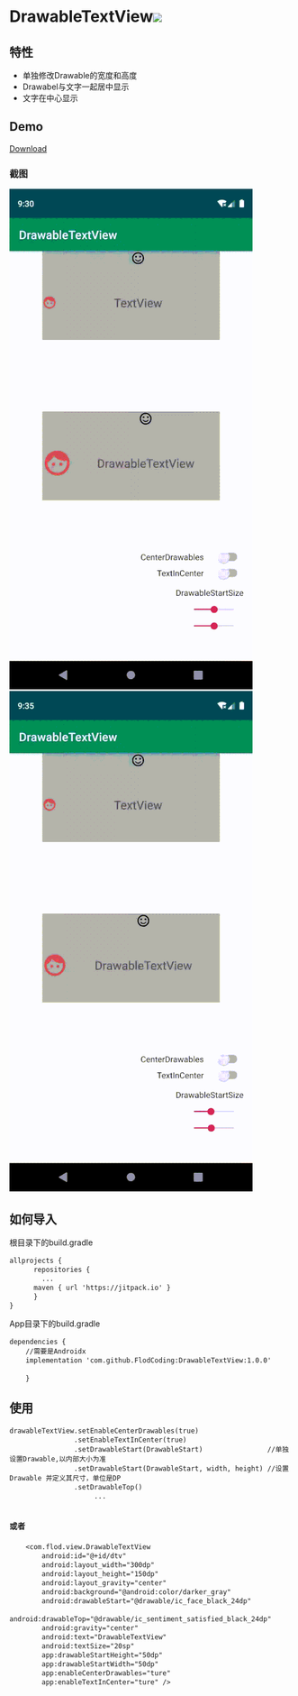# DrawableTextView[![](https://jitpack.io/v/FlodCoding/DrawableTextview.svg)](https://jitpack.io/#FlodCoding/DrawableTextView)
## 特性
 * 单独修改Drawable的宽度和高度
 * Drawabel与文字一起居中显示
 * 文字在中心显示
 
## Demo
[Download](https://github.com/FlodCoding/DrawableTextView/raw/master/app/build/outputs/apk/debug/app-debug.apk)
### 截图
![](/gif/gif1.gif) &ensp;&ensp; ![](/gif/gif2.gif)


## 如何导入
根目录下的build.gradle

	allprojects {
		  repositories {
		  	...
		  maven { url 'https://jitpack.io' }
		  }
	}
 
 
 App目录下的build.gradle 
 
 	dependencies {
		//需要是Androidx
		implementation 'com.github.FlodCoding:DrawableTextView:1.0.0'
		
     	}

## 使用
```
drawableTextView.setEnableCenterDrawables(true)
                .setEnableTextInCenter(true)
                .setDrawableStart(DrawableStart)                //单独设置Drawable,以内部大小为准
                .setDrawableStart(DrawableStart, width, height) //设置Drawable 并定义其尺寸，单位是DP
                .setDrawableTop()
                     ...
                     
```              
             
#### 或者
```                 
    <com.flod.view.DrawableTextView
        android:id="@+id/dtv"
        android:layout_width="300dp"
        android:layout_height="150dp"
        android:layout_gravity="center"
        android:background="@android:color/darker_gray"
        android:drawableStart="@drawable/ic_face_black_24dp"
        android:drawableTop="@drawable/ic_sentiment_satisfied_black_24dp"
        android:gravity="center"
        android:text="DrawableTextView"
        android:textSize="20sp"
        app:drawableStartHeight="50dp"
        app:drawableStartWidth="50dp"
        app:enableCenterDrawables="ture"
        app:enableTextInCenter="ture" />
```

